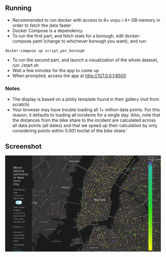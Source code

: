 ## Running
* Recommended to run docker with access to 6+ vcpu / 4+ GB memory in order to fetch the data faster
* Docker Compose is a dependency
* To run the first part, and fetch stats for a borough, edit docker-compose.yaml (change to whichever borough you want), and run:
```shell script
docker-compose up script_per_borough
```
* To run the second part, and launch a visualization of the whole dataset, run ./start.sh
* Wait a few minutes for the app to come up
* When prompted, access the app at http://127.0.0.1:8500
### Notes
* The display is based on a plotly template found in their gallery (not from scratch)
* Your browser may have trouble loading all 1+ million data points. For this reason, it defaults to loading all incidents for a single day. Also, note that the distances from the bike share to the incident are calculated across all data points (all dates) and that we speed up their calculation by only considering points within 0.001 lon/lat of the bike share.'

## Screenshot

![example.png](example.png)
